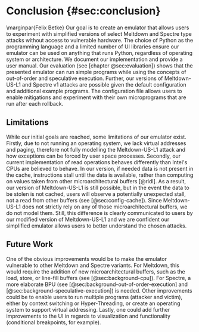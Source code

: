 # Conclusion {#sec:conclusion}
\marginpar{Felix Betke}
Our goal is to create an emulator that allows users to experiment with simplified versions of select Meltdown and Spectre type attacks without access to vulnerable hardware. The choice of Python as the programming language and a limited number of UI libraries ensure our emulator can be used on anything that runs Python, regardless of operating system or architecture. We document our implementation and provide a user manual. Our evaluation (see [chapter @sec:evaluation]) shows that the presented emulator can run simple programs while using the concepts of out-of-order and speculative execution. Further, our versions of Meltdown-US-L1 and Spectre v1 attacks are possible given the default configuration and additional example programs. The configuration file allows users to enable mitigations and experiment with their own microprograms that are run after each rollback.

## Limitations
While our initial goals are reached, some limitations of our emulator exist. Firstly, due to not running an operating system, we lack virtual addresses and paging, therefore not fully modelling the Meltdown-US-L1 attack and how exceptions can be forced by user space processes. Secondly, our current implementation of read operations behaves differently than Intel's CPUs are believed to behave. In our version, if needed data is not present in the cache, instructions stall until the data is available, rather than computing on values taken from other microarchitectural buffers [@ridl]. As a result, our version of Meltdown-US-L1 is still possible, but in the event the data to be stolen is not cached, users will observe a potentially unexpected stall, not a read from other buffers (see [@sec:config-cache]). Since Meltdown-US-L1 does not strictly rely on any of those microarchitectural buffers, we do not model them. Still, this difference is clearly communicated to users by our modified version of Meltdown-US-L1 and we are confident our simplified emulator allows users to better understand the chosen attacks.

## Future Work
One of the obvious improvements would be to make the emulator vulnerable to other Meltdown and Spectre variants. For Meltdown, this would require the addition of new microarchitectural buffers, such as the load, store, or line-fill buffers (see [@sec:background-cpu]). For Spectre, a more elaborate BPU (see [@sec:background-out-of-order-execution] and [@sec:background-speculative-execution]) is needed. Other improvements could be to enable users to run multiple programs (attacker and victim), either by context switching or Hyper-Threading, or create an operating system to support virtual addressing. Lastly, one could add further improvements to the UI in regards to visualization and functionality (conditional breakpoints, for example).
